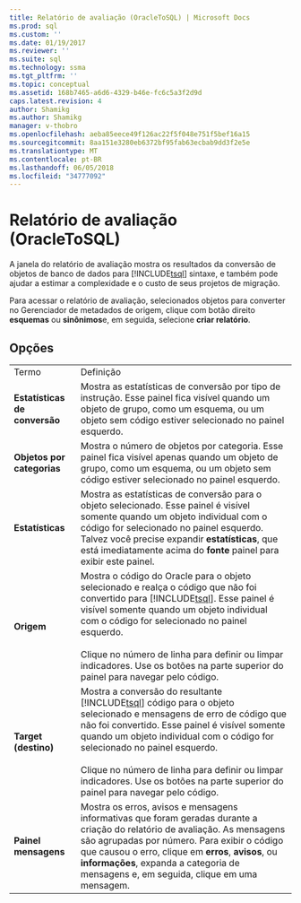 ```yaml
---
title: Relatório de avaliação (OracleToSQL) | Microsoft Docs
ms.prod: sql
ms.custom: ''
ms.date: 01/19/2017
ms.reviewer: ''
ms.suite: sql
ms.technology: ssma
ms.tgt_pltfrm: ''
ms.topic: conceptual
ms.assetid: 168b7465-a6d6-4329-b46e-fc6c5a3f2d9d
caps.latest.revision: 4
author: Shamikg
ms.author: Shamikg
manager: v-thobro
ms.openlocfilehash: aeba85eece49f126ac22f5f048e751f5bef16a15
ms.sourcegitcommit: 8aa151e3280eb6372bf95fab63ecbab9dd3f2e5e
ms.translationtype: MT
ms.contentlocale: pt-BR
ms.lasthandoff: 06/05/2018
ms.locfileid: "34777092"
---
```

# <a name="assessment-report-oracletosql"></a>Relatório de avaliação (OracleToSQL)
A janela do relatório de avaliação mostra os resultados da conversão de objetos de banco de dados para [!INCLUDE[tsql](../../includes/tsql_md.md)] sintaxe, e também pode ajudar a estimar a complexidade e o custo de seus projetos de migração.  
  
Para acessar o relatório de avaliação, selecionados objetos para converter no Gerenciador de metadados de origem, clique com botão direito **esquemas** ou **sinônimos**e, em seguida, selecione **criar relatório**.  
  
## <a name="options"></a>Opções  
  
|||  
|-|-|  
|Termo|Definição|  
|**Estatísticas de conversão**|Mostra as estatísticas de conversão por tipo de instrução. Esse painel fica visível quando um objeto de grupo, como um esquema, ou um objeto sem código estiver selecionado no painel esquerdo.|  
|**Objetos por categorias**|Mostra o número de objetos por categoria. Esse painel fica visível apenas quando um objeto de grupo, como um esquema, ou um objeto sem código estiver selecionado no painel esquerdo.|  
|**Estatísticas**|Mostra as estatísticas de conversão para o objeto selecionado. Esse painel é visível somente quando um objeto individual com o código for selecionado no painel esquerdo. Talvez você precise expandir **estatísticas**, que está imediatamente acima do **fonte** painel para exibir este painel.|  
|**Origem**|Mostra o código do Oracle para o objeto selecionado e realça o código que não foi convertido para [!INCLUDE[tsql](../../includes/tsql_md.md)]. Esse painel é visível somente quando um objeto individual com o código for selecionado no painel esquerdo.<br /><br />Clique no número de linha para definir ou limpar indicadores. Use os botões na parte superior do painel para navegar pelo código.|  
|**Target (destino)**|Mostra a conversão do resultante [!INCLUDE[tsql](../../includes/tsql_md.md)] código para o objeto selecionado e mensagens de erro de código que não foi convertido. Esse painel é visível somente quando um objeto individual com o código for selecionado no painel esquerdo.<br /><br />Clique no número de linha para definir ou limpar indicadores. Use os botões na parte superior do painel para navegar pelo código.|  
|**Painel mensagens**|Mostra os erros, avisos e mensagens informativas que foram geradas durante a criação do relatório de avaliação. As mensagens são agrupadas por número. Para exibir o código que causou o erro, clique em **erros**, **avisos**, ou **informações**, expanda a categoria de mensagens e, em seguida, clique em uma mensagem.|  
  
